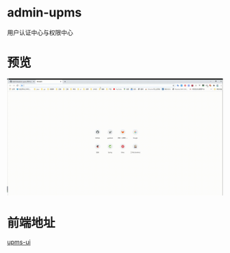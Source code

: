 # admin-upms
用户认证中心与权限中心

# 预览
![1](https://raw.githubusercontent.com/hb0730/admin-upms/main/doc/img/20210105142531.gif)


# 前端地址
[upms-ui](https://github.com/hb0730/admin-upms-ui)
